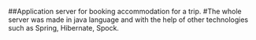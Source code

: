 ##Application server for booking accommodation for a trip.
#The whole server was made in java language and with the help of other technologies such as Spring, Hibernate, Spock.
